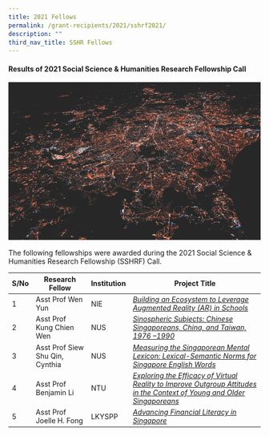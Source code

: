 ```yaml
---
title: 2021 Fellows
permalink: /grant-recipients/2021/sshrf2021/
description: ""
third_nav_title: SSHR Fellows
---
```


#### **Results of 2021 Social Science & Humanities Research Fellowship Call**
![](/images/updates2.jpg)

The following fellowships were awarded during the 2021 Social Science & Humanities Research Fellowship (SSHRF) Call. 


| S/No | Research Fellow | Institution |Project Title |
| -------- | -------- | -------- | -------- |
| 1 | Asst Prof Wen Yun | NIE |*[Building an Ecosystem to Leverage Augmented Reality (AR) in Schools](https://staging.d2ih14cxifahz0.amplifyapp.com/projects-awarded/research-fellowships/wenyun2021/)*  |
| 2 |  Asst Prof Kung Chien Wen | NUS |*[Sinospheric Subjects: Chinese Singaporeans, China, and Taiwan, 1976 –1990](https://staging.d2ih14cxifahz0.amplifyapp.com/projects/research-fellowships/chienwen2021/)*|
| 3 |  Asst Prof Siew Shu Qin, Cynthia | NUS |*[Measuring the Singaporean Mental Lexicon: Lexical-Semantic Norms for Singapore English Words](https://staging.d2ih14cxifahz0.amplifyapp.com/projects-awarded/research-fellowships/cynthia2021/)*|
| 4 |  Asst Prof Benjamin Li | NTU |*[Exploring the Efficacy of Virtual Reality to Improve Outgroup Attitudes in the Context of Young and Older Singaporeans](https://staging.d2ih14cxifahz0.amplifyapp.com/projects/research-fellowships/ben2021/)*|
| 5 |  Asst Prof Joelle H. Fong | LKYSPP |*[Advancing Financial Literacy in Singapore](https://staging.d2ih14cxifahz0.amplifyapp.com/projects/research-fellowships/joelle2021/)*|